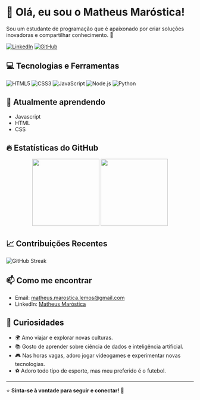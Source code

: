 # 👋 Olá, eu sou o Matheus Maróstica!

Sou um estudante de programação que é apaixonado por criar soluções inovadoras e compartilhar conhecimento. 🚀

[![LinkedIn](https://img.shields.io/badge/-LinkedIn-blue?style=flat-square&logo=LinkedIn&logoColor=white)](www.linkedin.com/in/matheus-maróstica)
[![GitHub](https://img.shields.io/github/followers/seu-usuario?label=Follow&style=social)](https://github.com/MatheusMarostica)

## 💻 **Tecnologias e Ferramentas**

![HTML5](https://img.shields.io/badge/HTML5-E34F26?style=flat-square&logo=html5&logoColor=white)
![CSS3](https://img.shields.io/badge/CSS3-1572B6?style=flat-square&logo=css3&logoColor=white)
![JavaScript](https://img.shields.io/badge/JavaScript-F7DF1E?style=flat-square&logo=javascript&logoColor=black)
![Node.js](https://img.shields.io/badge/Node.js-339933?style=flat-square&logo=node-dot-js&logoColor=white)
![Python](https://img.shields.io/badge/Python-3776AB?style=flat-square&logo=python&logoColor=white)

## 🌱 **Atualmente aprendendo**

- Javascript
- HTML
- CSS

## 🔥 **Estatísticas do GitHub**

<p align="center">
  <img height="180em" src="https://github-readme-stats.vercel.app/api?username=seu-usuario&show_icons=true&theme=dark&include_all_commits=true&count_private=true"/>
  <img height="180em" src="https://github-readme-stats.vercel.app/api/top-langs/?username=seu-usuario&layout=compact&langs_count=7&theme=dark"/>
</p>

## 📈 **Contribuições Recentes**

![GitHub Streak](https://streak-stats.demolab.com/?user=seu-usuario&theme=dark)

## 📫 **Como me encontrar**

- Email: [matheus.marostica.lemos@gmail.com](matheus.marostica.lemos@gmail.com)
- LinkedIn: [Matheus Maróstica](www.linkedin.com/in/matheus-maróstica)

## 🎉 **Curiosidades**

- 🌍 Amo viajar e explorar novas culturas.
- 📚 Gosto de aprender sobre ciência de dados e inteligência artificial.
- 🎮 Nas horas vagas, adoro jogar videogames e experimentar novas tecnologias.
- ⚽️ Adoro todo tipo de esporte, mas meu preferido é o futebol.

---

⭐️ **Sinta-se à vontade para seguir e conectar!** 🚀
